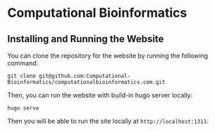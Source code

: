 # Computational Bioinformatics

## Installing and Running the Website

You can clone the repository for the website by running the following command:

`git clone git@github.com:Computational-Bioinformatics/computationalbioinformatics.com.git`

Then, you can run the website with build-in hugo server locally:

`hugo serve`

Then you will be able to run the site locally at `http://localhost:1313`.

